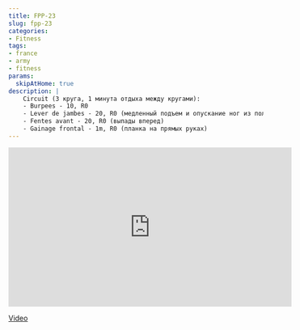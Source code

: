 ```yaml
---
title: FPP-23
slug: fpp-23
categories:
- Fitness
tags:
- france
- army
- fitness
params:
  skipAtHome: true
description: |
    Circuit (3 круга, 1 минута отдыха между кругами):
    - Burpees - 10, R0
    - Lever de jambes - 20, R0 (медленный подъем и опускание ног из положения лежа)
    - Fentes avant - 20, R0 (выпады вперед)
    - Gainage frontal - 1m, R0 (планка на прямых руках)
---
```

<iframe width="560" height="315" src="https://www.youtube.com/embed/P-Z_uv2PErw?si=HkA3za9qmr1ooe5r" title="YouTube video player" frameborder="0" allow="accelerometer; autoplay; clipboard-write; encrypted-media; gyroscope; picture-in-picture; web-share" allowfullscreen></iframe>

[Video](https://youtu.be/P-Z_uv2PErw?si=HkA3za9qmr1ooe5r)
